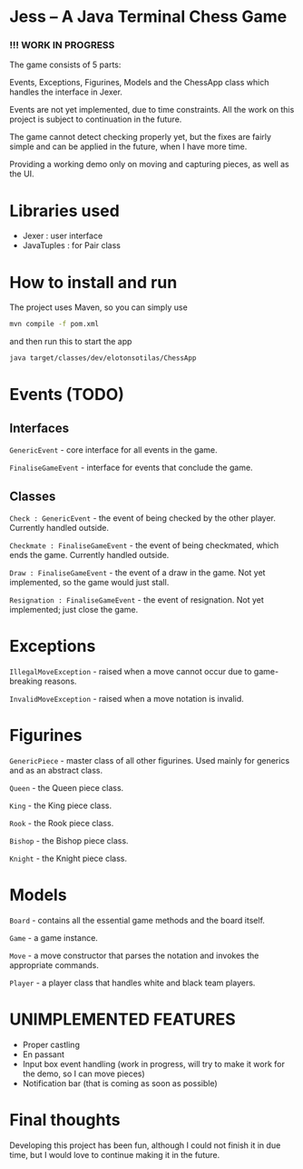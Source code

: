 # Jess – A Java Terminal Chess Game

### !!! WORK IN PROGRESS

The game consists of 5 parts:

Events, Exceptions, Figurines, Models and the ChessApp class which handles the interface in Jexer.

Events are not yet implemented, due to time constraints.
All the work on this project is subject to continuation in the future.

The game cannot detect checking properly yet, but the fixes are fairly simple
and can be applied in the future, when I have more time.

Providing a working demo only on moving and capturing pieces, as well as the UI.

# Libraries used

- Jexer : user interface
- JavaTuples : for Pair class

# How to install and run

The project uses Maven, so you can simply use
```bash
mvn compile -f pom.xml
```
and then run this to start the app
```bash
java target/classes/dev/elotonsotilas/ChessApp
```

# Events (TODO)

## Interfaces

`GenericEvent` - core interface for all events in the game.

`FinaliseGameEvent` - interface for events that conclude the game.

## Classes

`Check : GenericEvent` - the event of being checked by the other player. Currently handled outside.

`Checkmate : FinaliseGameEvent` - the event of being checkmated, which ends the game.
Currently handled outside.

`Draw : FinaliseGameEvent` - the event of a draw in the game.
Not yet implemented, so the game would just stall.

`Resignation : FinaliseGameEvent` - the event of resignation.
Not yet implemented; just close the game.

# Exceptions

`IllegalMoveException` - raised when a move cannot occur due to game-breaking reasons.

`InvalidMoveException` - raised when a move notation is invalid.

# Figurines

`GenericPiece` - master class of all other figurines. Used mainly for generics and as an abstract class.

`Queen` - the Queen piece class.

`King` - the King piece class.

`Rook` - the Rook piece class.

`Bishop` - the Bishop piece class.

`Knight` - the Knight piece class.


# Models

`Board` - contains all the essential game methods and the board itself.

`Game` - a game instance.

`Move` - a move constructor that parses the notation and invokes the appropriate commands.

`Player` - a player class that handles white and black team players.


# UNIMPLEMENTED FEATURES

- Proper castling
- En passant
- Input box event handling 
  (work in progress, will try to make it work for the demo, so I can move pieces)
- Notification bar
  (that is coming as soon as possible)

# Final thoughts

Developing this project has been fun,
although I could not finish it in due time, but I would love to continue making it in the future.